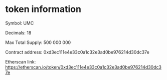 # token information

Symbol: UMC

Decimals: 18

Max Total Supply: 500 000 000

Contract address: 0xd3ec111e4e33c0a1c32e3ad0be976214d30dc37e

Etherscan link: https://etherscan.io/token/0xd3ec111e4e33c0a1c32e3ad0be976214d30dc37e
